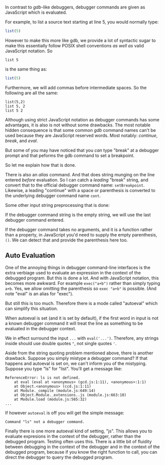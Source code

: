 
In contrast to *gdb*-like debuggers, debugger commands are given as
JavaScript which is evaluated.

For example, to list a source text starting at line 5, you would
normally type:
```js
list(5)
```

However to make this more like gdb, we provide a lot of syntactic sugar
to make this essentially follow POSIX shell conventions _as well as_
valid JavaScript notation.
So
```
list 5
```
is the same thing as:
```js
list(5)
```

Furthermore, we will add commas before intermediate spaces. So
the following are all the same:

```
list(5,2)
list 5, 2
list 5 2
```

Although using strict JavaScript notation as debugger commands has
some advantages, it is also is not without some drawbacks. The most
notable hidden consequence is that some common *gdb* command names
can't be used because they are JavaScript reserved words. Most
notably: *continue*, *break*, and *eval*.

But some of you may have noticed that you *can* type "break" at a
debugger prompt and that peforms the gdb command to set a breakpoint.

So let me explain how that is done.

There is also an *alias* command. And that does string munging on the line
entered *before* evaluation. So I can catch a *leading* "break"
string, and convert that to the official debugger command name:
`setBreakpoint`. Likewise, a leading "continue" with a space or parenthesis is
converted to the underlying debugger command name `cont`.

Some other input string preprocessing that is done:

If the debugger command string is the empty string, we will use the last
debugger command entered.

If the debugger command takes no arguments, and it is a function rather than
a property, in JavaScript you'd need to supply the empty parenthesis, `()`. We
can detect that and provide the parenthesis here too.

Auto Evaluation
---------------

One of the annoying things in debugger command-line interfaces is the
extra verbiage used to evaluate an expression in the context of the
debugged program. But this is done a lot. And with JavaScript
notation, this becomes more awkward. For example `exec("a+b")` rather
than simply typing `a+b`. Yes, we allow omitting the parenthesis so
`exec "a+b"` is possible. (And note "eval" is an alias for "exec").

But still this is too much. Therefore there is a mode called
"autoeval" which can simplify this situation.

When autoeval is set (and it is set by default), if the first word in
input is not a known debugger command it will treat the line as
something to be evaluated in the debugger context.

We in effect surround the input `...` with `eval('...')`. Therefore,
any strings inside should use double quotes `"`, not single quotes
`'`.

Aside from the string quoting problem mentioned above, there is
another drawback. Suppose you simply mistype a debugger command? If
that happens and autoeval is set on, we can't inform you of the
mistyping. Suppose you type "ls" for "list". You'll get a message
like:

```
ReferenceError: ls is not defined.
    at eval (eval at <anonymous> (gcd.js:1:11), <anonymous>:1:1)
    at Object.<anonymous> (ccd.js:1:11)
    at Module._compile (module.js:649:14)
    at Object.Module._extensions..js (module.js:663:10)
    at Module.load (module.js:565:32)
...
```

If however `autoeval` is off you will get the simple message:

```
Command "ls" not a debugger command.
```

Finally there is one more autoeval kind of setting, "js". This allows
you to evaluate expresions in the context of the debugger, rather than
the debugged program. Testing often uses this. There is a little bit
of fluidity between debugging in the context of the debugger and in
the context of the debugged program, because if you know the right
function to call, you can direct the debugger to query the debugged
program.
